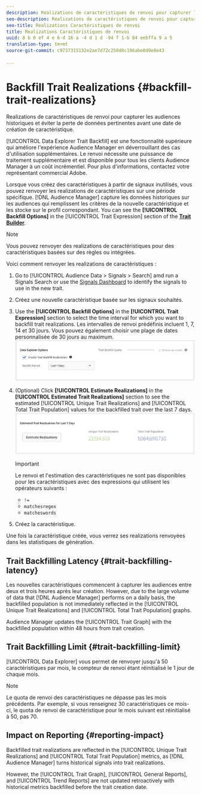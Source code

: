 ```yaml
---
description: Realizations de caractéristiques de renvoi pour capturer les audiences historiques et éviter la perte de données pertinentes avant une date de création de caractéristique.
seo-description: Realizations de caractéristiques de renvoi pour capturer les audiences historiques et éviter la perte de données pertinentes avant une date de création de caractéristique.
seo-title: Realizations Caractéristiques de renvoi
title: Realizations Caractéristiques de renvoi
uuid: 8 b 0 ef 4 e 6-d 16 a -4 d 1 d -94 f 1-b 84 eebffa 9 a 5
translation-type: tm+mt
source-git-commit: c9737315132e2ae7d72c250d8c196abe8d9e0e43

---
```



# Backfill Trait Realizations {#backfill-trait-realizations}

Realizations de caractéristiques de renvoi pour capturer les audiences historiques et éviter la perte de données pertinentes avant une date de création de caractéristique.

[!UICONTROL Data Explorer Trait Backfill] est une fonctionnalité supérieure qui améliore l&#39;expérience Audience Manager en déverrouillant des cas d&#39;utilisation supplémentaires. Le renvoi nécessite une puissance de traitement supplémentaire et est disponible pour tous les clients Audience Manager à un coût incrémentiel. Pour plus d&#39;informations, contactez votre représentant commercial Adobe.

Lorsque vous créez des caractéristiques à partir de signaux inutilisés, vous pouvez renvoyer les realizations de caractéristiques sur une période spécifique. [!DNL Audience Manager] capture les données historiques sur les audiences qui remplissent les critères de la nouvelle caractéristique et les stocke sur le profil correspondant. You can see the **[!UICONTROL Backfill Options]** in the [!UICONTROL Trait Expression] section of the **[Trait Builder](../../features/traits/about-trait-builder.md)**.

>[!NOTE]
>
>Vous pouvez renvoyer des realizations de caractéristiques pour des caractéristiques basées sur des règles ou intégrées.

Voici comment renvoyer les realizations de caractéristiques :

1. Go to [!UICONTROL Audience Data > Signals > Search] amd run a Signals Search or use the [Signals Dashboard](../../features/data-explorer/data-explorer-signals-dashboard.md) to identify the signals to use in the new trait.
1. Créez une nouvelle caractéristique basée sur les signaux souhaités.
1. Use the **[!UICONTROL Backfill Options]** in the **[!UICONTROL Trait Expression]** section to select the time interval for which you want to backfill trait realizations. Les intervalles de renvoi prédéfinis incluent 1, 7, 14 et 30 jours. Vous pouvez également choisir une plage de dates personnalisée de 30 jours au maximum.
   ![](assets/signals-trait-backfill.png)
1. (Optional) Click **[!UICONTROL Estimate Realizations]** in the **[!UICONTROL Estimated Trait Realizations]** section to see the estimated [!UICONTROL Unique Trait Realizations] and [!UICONTROL Total Trait Population] values for the backfilled trait over the last 7 days.
   ![](assets/estimate-trait-realizations.png)
   >[!IMPORTANT]
   >
   >Le renvoi et l&#39;estimation des caractéristiques ne sont pas disponibles pour les caractéristiques avec des expressions qui utilisent les opérateurs suivants :
   >    * `!=`
   >    * `matchesregex`
   >    * `matcheswords`

1. Créez la caractéristique.

Une fois la caractéristique créée, vous verrez ses realizations renvoyées dans les statistiques de génération.

## Trait Backfilling Latency {#trait-backfilling-latency}

Les nouvelles caractéristiques commencent à capturer les audiences entre deux et trois heures après leur création. However, due to the large volume of data that [!DNL Audience Manager] performs on a daily basis, the backfilled population is not immediately reflected in the [!UICONTROL Unique Trait Realizations] and [!UICONTROL Total Trait Population] graphs.

Audience Manager updates the [!UICONTROL Trait Graph] with the backfilled population within 48 hours from trait creation.

## Trait Backfilling Limit {#trait-backfilling-limit}

[!UICONTROL Data Explorer] vous permet de renvoyer jusqu&#39;à 50 caractéristiques par mois, le compteur de renvoi étant réinitialisé le 1 jour de chaque mois.

>[!NOTE]
>
>Le quota de renvoi des caractéristiques ne dépasse pas les mois précédents. Par exemple, si vous renseignez 30 caractéristiques ce mois-ci, le quota de renvoi de caractéristique pour le mois suivant est réinitialisé à 50, pas 70.

## Impact on Reporting {#reporting-impact}

Backfilled trait realizations are reflected in the [!UICONTROL Unique Trait Realizations] and [!UICONTROL Total Trait Population] metrics, as [!DNL Audience Manager] turns historical signals into trait realizations.

However, the [!UICONTROL Trait Graph], [!UICONTROL General Reports], and [!UICONTROL Trend Reports] are not updated retroactively with historical metrics backfilled before the trait creation date.